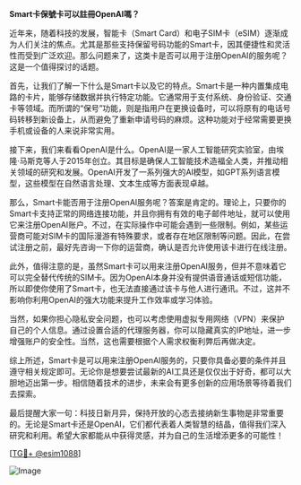 **Smart卡保號卡可以註冊OpenAI嗎？**

近年来，随着科技的发展，智能卡（Smart Card）和电子SIM卡（eSIM）逐渐成为人们关注的焦点。尤其是那些支持保留号码功能的Smart卡，因其便捷性和灵活性而受到广泛欢迎。那么问题来了，这类卡是否可以用于注册OpenAI的服务呢？这是一个值得探讨的话题。

首先，让我们了解一下什么是Smart卡以及它的特点。Smart卡是一种内置集成电路的卡片，能够存储数据并执行特定功能。它通常用于支付系统、身份验证、交通卡等领域。而所谓的“保号”功能，则是指用户在更换设备时，可以将原有的电话号码转移到新设备上，从而避免了重新申请号码的麻烦。这种功能对于经常需要更换手机或设备的人来说非常实用。

接下来，我们来看看OpenAI是什么。OpenAI是一家人工智能研究实验室，由埃隆·马斯克等人于2015年创立。其目标是确保人工智能技术造福全人类，并推动相关领域的研究和发展。OpenAI开发了一系列强大的AI模型，如GPT系列语言模型，这些模型在自然语言处理、文本生成等方面表现卓越。

那么，Smart卡能否用于注册OpenAI服务呢？答案是肯定的。理论上，只要你的Smart卡支持正常的网络连接功能，并且你拥有有效的电子邮件地址，就可以使用它来注册OpenAI账户。不过，在实际操作中可能会遇到一些限制。例如，某些运营商可能对SIM卡的国际漫游有特殊要求，或者存在地区限制等问题。因此，在尝试注册之前，最好先咨询一下你的运营商，确认是否允许使用该卡进行在线注册。

此外，值得注意的是，虽然Smart卡可以用来注册OpenAI服务，但并不意味着它可以完全替代传统的SIM卡。因为OpenAI本身并没有提供语音通话或短信功能，所以即使你使用了Smart卡，也无法直接通过该卡与他人进行通讯。不过，这并不影响你利用OpenAI的强大功能来提升工作效率或学习体验。

当然，如果你担心隐私安全问题，也可以考虑使用虚拟专用网络（VPN）来保护自己的个人信息。通过设置合适的代理服务器，你可以隐藏真实的IP地址，进一步增强账户的安全性。当然，这也需要根据个人需求权衡利弊后再做决定。

综上所述，Smart卡是可以用来注册OpenAI服务的，只要你具备必要的条件并且遵守相关规定即可。无论你是想要尝试最新的AI工具还是仅仅出于好奇，都可以大胆地迈出第一步。相信随着技术的进步，未来会有更多创新的应用场景等待着我们去探索。

最后提醒大家一句：科技日新月异，保持开放的心态去接纳新生事物是非常重要的。无论是Smart卡还是OpenAI，它们都代表着人类智慧的结晶，值得我们深入研究和利用。希望大家都能从中获得灵感，并为自己的生活增添更多的可能性！

[[TG💪+ @esim1088](https://t.me/s/esim1088)]

![Image](https://i.postimg.cc/4NQfJmqS/Snipaste-2025-05-13-00-14-12.png)
